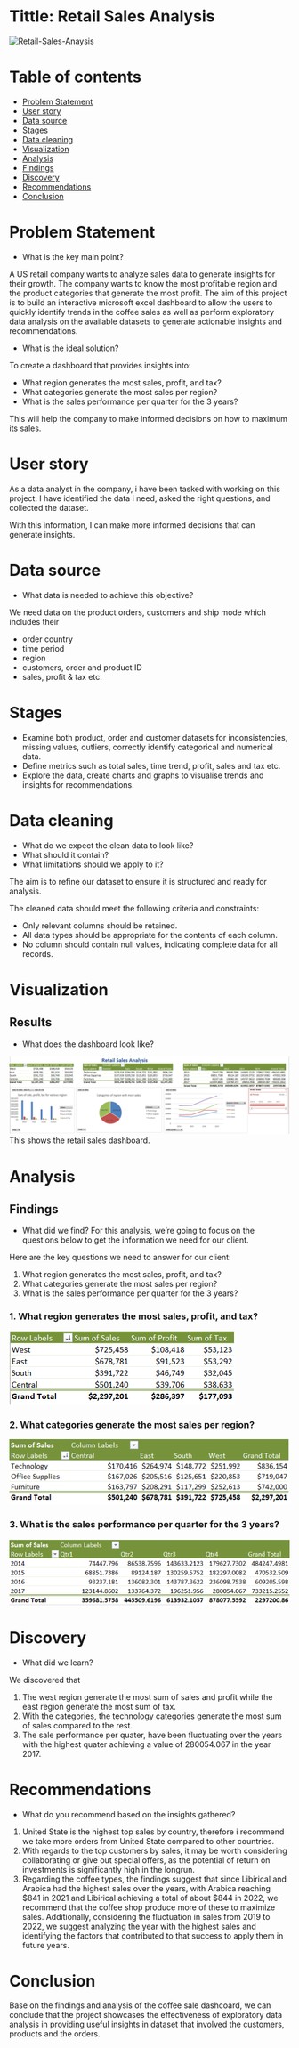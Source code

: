 # Tittle: Retail Sales Analysis

![Retail-Sales-Anaysis](assets/images/photo.PNG)

# Table of contents

- [Problem Statement](#problem-statement)
- [User story](#user-story)
- [Data source](#data-source)
- [Stages](#stages)
- [Data cleaning](#data-cleaning)
- [Visualization](#visualization)
- [Analysis](#analysis)
 - [Findings](#findings)
 - [Discovery](#discovery)
- [Recommendations](#recommendations)
- [Conclusion](#conclusion)

# Problem Statement

- What is the key main point?

A US retail company wants to analyze sales data to generate insights for their growth. The  company wants to know the most profitable region and the product categories that  generate the most profit.
The aim of this project is to build an interactive microsoft excel dashboard to allow the users to quickly identify trends in the coffee sales as well as perform exploratory data analysis on the available datasets to generate actionable insights and recommendations.

- What is the ideal solution?

To create a dashboard that provides insights into: 

- What region generates the most sales, profit, and tax?
- What categories generate the most sales per region?
- What is the sales performance per quarter for the 3 years? 

This will help the company to make informed decisions on how to maximum its sales.

# User story

As a data analyst in the company, i have been tasked with working on this project. I have identified the data i need, asked the right questions, and collected the dataset.

With this information, I can make more informed decisions that can generate insights.

# Data source

- What data is needed to achieve this objective?

We need data on the product orders, customers and ship mode which includes their

- order country
- time period
- region
- customers, order and product ID
- sales, profit & tax etc.

# Stages

- Examine both product, order and customer datasets for inconsistencies, missing values, outliers, correctly identify categorical and numerical data.
- Define metrics such as total sales, time trend, profit, sales and tax etc.
- Explore the data, create charts and graphs to visualise trends and insights for recommendations.

# Data cleaning

- What do we expect the clean data to look like?
- What should it contain?
- What limitations should we apply to it?

The aim is to refine our dataset to ensure it is structured and ready for analysis.

The cleaned data should meet the following criteria and constraints:
- Only relevant columns should be retained.
- All data types should be appropriate for the contents of each column.
- No column should contain null values, indicating complete data for all records.

# Visualization

## Results
- What does the dashboard look like?
  
![Visualization](assets/images/RetailSalesAnalysis.PNG)
This shows the retail sales dashboard.

# Analysis

## Findings
- What did we find?
For this analysis, we’re going to focus on the questions below to get the information we need for our client.

Here are the key questions we need to answer for our client:

1. What region generates the most sales, profit, and tax?
2. What categories generate the most sales per region?
3. What is the sales performance per quarter for the 3 years? 

### 1. What region generates the most sales, profit, and tax?
![Visualization](assets/images/Region.PNG)

### 2. What categories generate the most sales per region?
![Visualization](assets/images/Categories.PNG)

### 3. What is the sales performance per quarter for the 3 years?
![Visualization](assets/images/quater.PNG)


# Discovery

- What did we learn?

We discovered that
1. The west region generate the most sum of sales and profit while the east region generate the most sum of tax.
2. With the categories, the technology categories generate the most sum of sales compared to the rest.
3. The sale performance per quater, have been fluctuating over the years with the highest quater achieving a value of 280054.067 in the year 2017.

 # Recommendations

- What do you recommend based on the insights gathered?

1. United State is the highest top sales by country, therefore i recommend we take more orders from United State compared to other countries. 
2. With regards to the top customers by sales, it may be worth considering collaborating or give out special offers, as the potential of return on investments is significantly high in the longrun.
3. Regarding the coffee types, the findings suggest that since Libirical and Arabica had the highest sales over the years, with Arabica reaching $841 in 2021 and Libirical achieving a total of about $844 in 2022, we recommend that the coffee shop produce more of these to maximize sales. Additionally, considering the fluctuation in sales from 2019 to 2022, we suggest analyzing the year with the highest sales and identifying the factors that contributed to that success to apply them in future years.


# Conclusion

Base on the findings and analysis of the coffee sale dashcoard, we can conclude that the project showcases the effectiveness of exploratory data analysis in providing useful insights in dataset that involved the customers, products and the orders.
